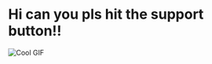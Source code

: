 <!DOCTYPE html>
<html>
<head>
    <title>My Awesome Website</title>
</head>
<body>
    <h1>Hi can you pls hit the support button!!</h1>
    <img src="https://github.com/angelandidkw/websiteme.github.io/assets/148724145/aac13686-39a2-4142-8691-cd495cf2711f" alt="Cool GIF">
</body>
</html>
